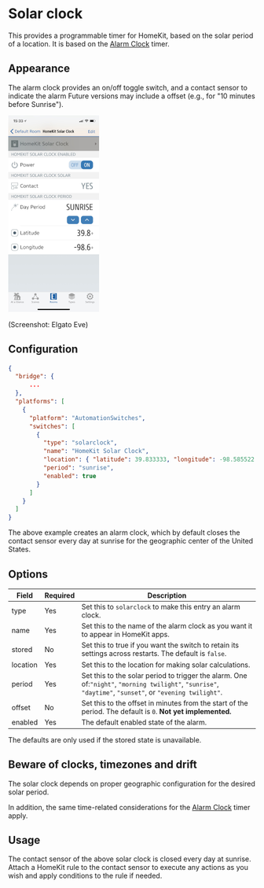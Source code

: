 # Solar clock

This provides a programmable timer for HomeKit,
based on the solar period of a location. 
It is based on the [Alarm Clock](AlarmClock.md) timer.

## Appearance

The alarm clock provides an on/off toggle switch, and a contact sensor to indicate the alarm
Future versions may include a offset (e.g., for "10 minutes before Sunrise").

![Preview](SolarClock.png "Preview")

(Screenshot: Elgato Eve)

## Configuration

```json
{
  "bridge": {
      ...
  },
  "platforms": [
    {
      "platform": "AutomationSwitches",
      "switches": [
        {
          "type": "solarclock",
          "name": "HomeKit Solar Clock",
          "location": { "latitude": 39.833333, "longitude": -98.585522 },
          "period": "sunrise",
          "enabled": true
        }
      ]
    }
  ]
}
```

The above example creates an alarm clock, which by default closes the contact sensor every day at sunrise for the geographic
center of the United States.

## Options

| Field | Required | Description |
|---|---|---|
| type | Yes | Set this to ```solarclock``` to make this entry an alarm clock. |
| name | Yes | Set this to the name of the alarm clock as you want it to appear in HomeKit apps. |
| stored | No | Set this to true if you want the switch to retain its settings across restarts. The default is  ```false```. |
| location | Yes |Set this to the location for making solar calculations. |
| period | Yes | Set this to the solar period to trigger the alarm. One of:```"night"```, ```"morning twilight"```, ```"sunrise"```, ```"daytime"```, ```"sunset"```, or ```"evening twilight"```. |
| offset | No | Set this to the offset in minutes from the start of the period. The default is ```0```. **Not yet implemented.** |
| enabled | Yes | The default enabled state of the alarm. |

The defaults are only used if the stored state is unavailable.

## Beware of clocks, timezones and drift

The solar clock depends on proper geographic configuration for the desired solar period.

In addition,
the same time-related considerations for the [Alarm Clock](AlarmClock.md) timer apply.

## Usage

The contact sensor of the above solar clock is closed every day at sunrise. Attach a HomeKit rule to the contact sensor to
execute any actions as you wish and apply conditions to the rule if needed.
